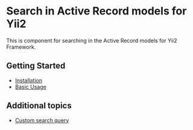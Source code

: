 Search in Active Record models for Yii2
=======================================

This is component for searching in the Active Record models for Yii2 Framework.

Getting Started
---------------

* [Installation](installation.md)
* [Basic Usage](basic-usage.md)

Additional topics
-----------------

* [Custom search query](custom-search-query.md)